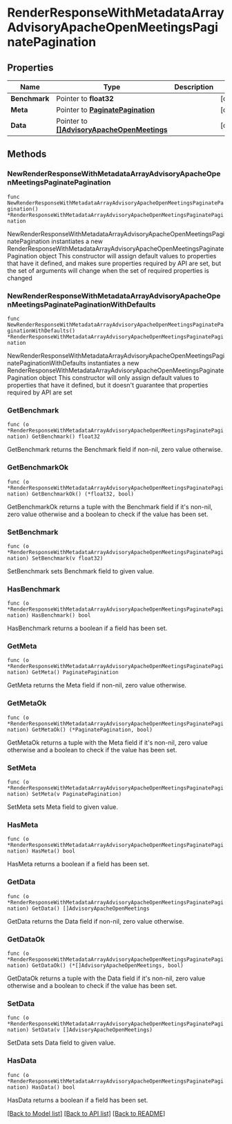 # RenderResponseWithMetadataArrayAdvisoryApacheOpenMeetingsPaginatePagination

## Properties

Name | Type | Description | Notes
------------ | ------------- | ------------- | -------------
**Benchmark** | Pointer to **float32** |  | [optional] 
**Meta** | Pointer to [**PaginatePagination**](PaginatePagination.md) |  | [optional] 
**Data** | Pointer to [**[]AdvisoryApacheOpenMeetings**](AdvisoryApacheOpenMeetings.md) |  | [optional] 

## Methods

### NewRenderResponseWithMetadataArrayAdvisoryApacheOpenMeetingsPaginatePagination

`func NewRenderResponseWithMetadataArrayAdvisoryApacheOpenMeetingsPaginatePagination() *RenderResponseWithMetadataArrayAdvisoryApacheOpenMeetingsPaginatePagination`

NewRenderResponseWithMetadataArrayAdvisoryApacheOpenMeetingsPaginatePagination instantiates a new RenderResponseWithMetadataArrayAdvisoryApacheOpenMeetingsPaginatePagination object
This constructor will assign default values to properties that have it defined,
and makes sure properties required by API are set, but the set of arguments
will change when the set of required properties is changed

### NewRenderResponseWithMetadataArrayAdvisoryApacheOpenMeetingsPaginatePaginationWithDefaults

`func NewRenderResponseWithMetadataArrayAdvisoryApacheOpenMeetingsPaginatePaginationWithDefaults() *RenderResponseWithMetadataArrayAdvisoryApacheOpenMeetingsPaginatePagination`

NewRenderResponseWithMetadataArrayAdvisoryApacheOpenMeetingsPaginatePaginationWithDefaults instantiates a new RenderResponseWithMetadataArrayAdvisoryApacheOpenMeetingsPaginatePagination object
This constructor will only assign default values to properties that have it defined,
but it doesn't guarantee that properties required by API are set

### GetBenchmark

`func (o *RenderResponseWithMetadataArrayAdvisoryApacheOpenMeetingsPaginatePagination) GetBenchmark() float32`

GetBenchmark returns the Benchmark field if non-nil, zero value otherwise.

### GetBenchmarkOk

`func (o *RenderResponseWithMetadataArrayAdvisoryApacheOpenMeetingsPaginatePagination) GetBenchmarkOk() (*float32, bool)`

GetBenchmarkOk returns a tuple with the Benchmark field if it's non-nil, zero value otherwise
and a boolean to check if the value has been set.

### SetBenchmark

`func (o *RenderResponseWithMetadataArrayAdvisoryApacheOpenMeetingsPaginatePagination) SetBenchmark(v float32)`

SetBenchmark sets Benchmark field to given value.

### HasBenchmark

`func (o *RenderResponseWithMetadataArrayAdvisoryApacheOpenMeetingsPaginatePagination) HasBenchmark() bool`

HasBenchmark returns a boolean if a field has been set.

### GetMeta

`func (o *RenderResponseWithMetadataArrayAdvisoryApacheOpenMeetingsPaginatePagination) GetMeta() PaginatePagination`

GetMeta returns the Meta field if non-nil, zero value otherwise.

### GetMetaOk

`func (o *RenderResponseWithMetadataArrayAdvisoryApacheOpenMeetingsPaginatePagination) GetMetaOk() (*PaginatePagination, bool)`

GetMetaOk returns a tuple with the Meta field if it's non-nil, zero value otherwise
and a boolean to check if the value has been set.

### SetMeta

`func (o *RenderResponseWithMetadataArrayAdvisoryApacheOpenMeetingsPaginatePagination) SetMeta(v PaginatePagination)`

SetMeta sets Meta field to given value.

### HasMeta

`func (o *RenderResponseWithMetadataArrayAdvisoryApacheOpenMeetingsPaginatePagination) HasMeta() bool`

HasMeta returns a boolean if a field has been set.

### GetData

`func (o *RenderResponseWithMetadataArrayAdvisoryApacheOpenMeetingsPaginatePagination) GetData() []AdvisoryApacheOpenMeetings`

GetData returns the Data field if non-nil, zero value otherwise.

### GetDataOk

`func (o *RenderResponseWithMetadataArrayAdvisoryApacheOpenMeetingsPaginatePagination) GetDataOk() (*[]AdvisoryApacheOpenMeetings, bool)`

GetDataOk returns a tuple with the Data field if it's non-nil, zero value otherwise
and a boolean to check if the value has been set.

### SetData

`func (o *RenderResponseWithMetadataArrayAdvisoryApacheOpenMeetingsPaginatePagination) SetData(v []AdvisoryApacheOpenMeetings)`

SetData sets Data field to given value.

### HasData

`func (o *RenderResponseWithMetadataArrayAdvisoryApacheOpenMeetingsPaginatePagination) HasData() bool`

HasData returns a boolean if a field has been set.


[[Back to Model list]](../README.md#documentation-for-models) [[Back to API list]](../README.md#documentation-for-api-endpoints) [[Back to README]](../README.md)


